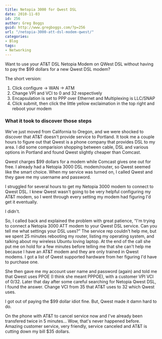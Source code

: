 ```yaml
---
title: Netopia 3000 for Qwest DSL
date: 2010-11-03
id: 256
author: Greg Boggs
guid: http://www.gregboggs.com/?p=256
url: "/netopia-3000-att-dsl-modem-qwest/"
categories:
- Blog
tags:
- Networking
---
```


Want to use your AT&T DSL Netopia Modem on QWest DSL without having to pay the $99 dollars for a new Qwest DSL modem?

The short version:

  1. Click configure -> WAN -> ATM
  2. Change VPI and VCI to 0 and 32 respectively
  3. Encapsulation is set to PPP over Ethernet and Multiplexing is LLC/SNAP
  4. Click submit, then click the little yellow exclaimation in the top right and reboot your modem

### What it took to discover those steps

We've just moved from California to Oregon, and we were shocked to discover that AT&T doesn't provide service to Portland. It took me a couple hours to figure out that Qwest is a phone company that provides DSL to my area. I did some comparision shopping between cable, DSL and various options in Portland and found Qwest slightly cheaper than Comcast.

Qwest charges $99 dollars for a modem while Comcast gives one out for free. I already had a Netopia 3000 DSL modem/router, so Qwest seemed like the smart choice. When my service was turned on, I called Qwest and they gave me my username and password.

I struggled for several hours to get my Netopia 3000 modem to connect to Qwest DSL. I knew Qwest wasn't going to be very helpful configuring my AT&T modem, so I went through every setting my modem had figuring I'd get it eventually.

I didn't.

So, I called back and explained the problem with great patience, &#8220;I'm trying to connect a Netopia 3000 ATT modem to your Qwest DSL service. Can you tell me what settings your DSL uses?&#8221; The service rep couldn't help me, but we spent 25 minutes rebooting my router, listing my operating system, and talking about my wireless Ubuntu loving laptop. At the end of the call she put me on hold for a few minutes before telling me that she can't help me because I have an AT&T modem and they are only trained in Qwest modems. I got a list of Qwest supported hardware from her figuring I'd have to purchase one.

She then gave me my account user name and password (again) and told me that Qwest uses PPOE (I think she meant PPPOE), with a customer VPI VCI of 0/32. Later that day after some careful searching for Netopia Qwest DSL, I found the answer. Change VCI from 35 that AT&T uses to 32 which Qwest uses.

I got out of paying the $99 dollar idiot fine. But, Qwest made it damn hard to do.

On the phone with AT&T to cancel service now and I've already been transfered twice in 5 minutes&#8230; Wow, that's never happened before. Amazing customer service, very friendly, service canceled and AT&T is cutting down my bill $35 dollars.
